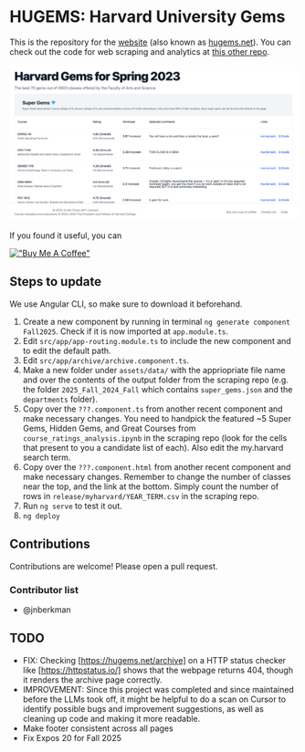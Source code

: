 # HUGEMS: Harvard University Gems
This is the repository for the [website](https://jeqcho.github.io/harvard-gems) (also known as [hugems.net](hugems.net)). You can check out the code for web scraping and analytics at [this other repo](https://github.com/jeqcho/harvard_gem_finder).

![Screenshot of the Harvard Gem website](https://github.com/jeqcho/harvard_gem_finder/raw/main/readme-images/readme-screenshot.png)

If you found it useful, you can

[!["Buy Me A Coffee"](https://www.buymeacoffee.com/assets/img/custom_images/orange_img.png)](https://www.buymeacoffee.com/jeqcho)


## Steps to update
We use Angular CLI, so make sure to download it beforehand.

1. Create a new component by running in terminal `ng generate component Fall2025`. Check if it is now imported at `app.module.ts`.
2. Edit `src/app/app-routing.module.ts` to include the new component and to edit the default path.
3. Edit `src/app/archive/archive.component.ts`.
4. Make a new folder under `assets/data/` with the appriopriate file name and over the contents of the output folder from the scraping repo (e.g. the folder `2025_Fall_2024_Fall` which contains `super_gems.json` and the `departments` folder).
5. Copy over the `???.component.ts` from another recent component and make necessary changes. You need to handpick the featured ~5 Super Gems, Hidden Gems, and Great Courses from `course_ratings_analysis.ipynb` in the scraping repo (look for the cells that present to you a candidate list of each). Also edit the my.harvard search term.
6. Copy over the `???.component.html` from another recent component and make necessary changes. Remember to change the number of classes near the top, and the link at the bottom. Simply count the number of rows in `release/myharvard/YEAR_TERM.csv` in the scraping repo.
7. Run `ng serve` to test it out.
8. `ng deploy`

## Contributions
Contributions are welcome! Please open a pull request.

### Contributor list
- @jnberkman

## TODO

- FIX: Checking [https://hugems.net/archive] on a HTTP status checker like [https://httpstatus.io/] shows that the webpage returns 404, though it renders the archive page correctly.
- IMPROVEMENT: Since this project was completed and since maintained before the LLMs took off, it might be helpful to do a scan on Cursor to identify possible bugs and improvement suggestions, as well as cleaning up code and making it more readable.
- Make footer consistent across all pages
- Fix Expos 20 for Fall 2025